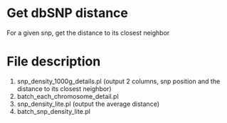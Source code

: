 # Get dbSNP distance

For a given snp, get the distance to its closest neighbor

# File description

1. snp_density_1000g_details.pl  (output 2 columns, snp position and the distance to its closest neighbor)
2. batch_each_chromosome_detail.pl
3. snp_density_lite.pl (output the average distance)
4. batch_snp_density_lite.pl
